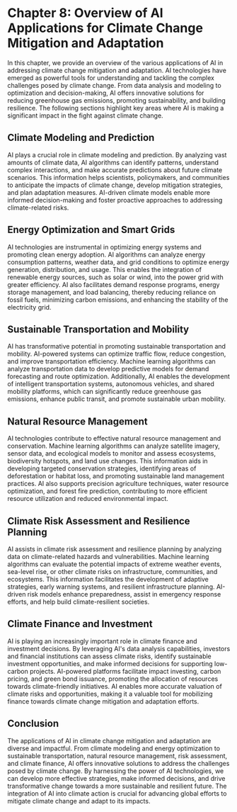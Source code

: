 Chapter 8: Overview of AI Applications for Climate Change Mitigation and Adaptation
===================================================================================

In this chapter, we provide an overview of the various applications of AI in addressing climate change mitigation and adaptation. AI technologies have emerged as powerful tools for understanding and tackling the complex challenges posed by climate change. From data analysis and modeling to optimization and decision-making, AI offers innovative solutions for reducing greenhouse gas emissions, promoting sustainability, and building resilience. The following sections highlight key areas where AI is making a significant impact in the fight against climate change.

Climate Modeling and Prediction
-------------------------------

AI plays a crucial role in climate modeling and prediction. By analyzing vast amounts of climate data, AI algorithms can identify patterns, understand complex interactions, and make accurate predictions about future climate scenarios. This information helps scientists, policymakers, and communities to anticipate the impacts of climate change, develop mitigation strategies, and plan adaptation measures. AI-driven climate models enable more informed decision-making and foster proactive approaches to addressing climate-related risks.

Energy Optimization and Smart Grids
-----------------------------------

AI technologies are instrumental in optimizing energy systems and promoting clean energy adoption. AI algorithms can analyze energy consumption patterns, weather data, and grid conditions to optimize energy generation, distribution, and usage. This enables the integration of renewable energy sources, such as solar or wind, into the power grid with greater efficiency. AI also facilitates demand response programs, energy storage management, and load balancing, thereby reducing reliance on fossil fuels, minimizing carbon emissions, and enhancing the stability of the electricity grid.

Sustainable Transportation and Mobility
---------------------------------------

AI has transformative potential in promoting sustainable transportation and mobility. AI-powered systems can optimize traffic flow, reduce congestion, and improve transportation efficiency. Machine learning algorithms can analyze transportation data to develop predictive models for demand forecasting and route optimization. Additionally, AI enables the development of intelligent transportation systems, autonomous vehicles, and shared mobility platforms, which can significantly reduce greenhouse gas emissions, enhance public transit, and promote sustainable urban mobility.

Natural Resource Management
---------------------------

AI technologies contribute to effective natural resource management and conservation. Machine learning algorithms can analyze satellite imagery, sensor data, and ecological models to monitor and assess ecosystems, biodiversity hotspots, and land use changes. This information aids in developing targeted conservation strategies, identifying areas of deforestation or habitat loss, and promoting sustainable land management practices. AI also supports precision agriculture techniques, water resource optimization, and forest fire prediction, contributing to more efficient resource utilization and reduced environmental impact.

Climate Risk Assessment and Resilience Planning
-----------------------------------------------

AI assists in climate risk assessment and resilience planning by analyzing data on climate-related hazards and vulnerabilities. Machine learning algorithms can evaluate the potential impacts of extreme weather events, sea-level rise, or other climate risks on infrastructure, communities, and ecosystems. This information facilitates the development of adaptive strategies, early warning systems, and resilient infrastructure planning. AI-driven risk models enhance preparedness, assist in emergency response efforts, and help build climate-resilient societies.

Climate Finance and Investment
------------------------------

AI is playing an increasingly important role in climate finance and investment decisions. By leveraging AI's data analysis capabilities, investors and financial institutions can assess climate risks, identify sustainable investment opportunities, and make informed decisions for supporting low-carbon projects. AI-powered platforms facilitate impact investing, carbon pricing, and green bond issuance, promoting the allocation of resources towards climate-friendly initiatives. AI enables more accurate valuation of climate risks and opportunities, making it a valuable tool for mobilizing finance towards climate change mitigation and adaptation efforts.

Conclusion
----------

The applications of AI in climate change mitigation and adaptation are diverse and impactful. From climate modeling and energy optimization to sustainable transportation, natural resource management, risk assessment, and climate finance, AI offers innovative solutions to address the challenges posed by climate change. By harnessing the power of AI technologies, we can develop more effective strategies, make informed decisions, and drive transformative change towards a more sustainable and resilient future. The integration of AI into climate action is crucial for advancing global efforts to mitigate climate change and adapt to its impacts.
